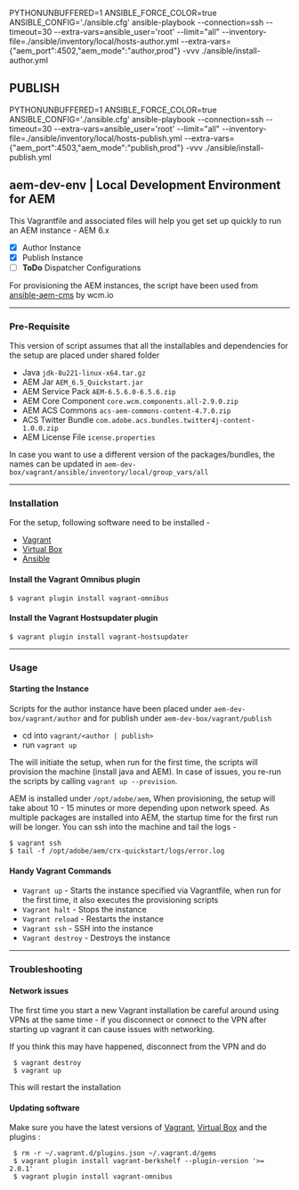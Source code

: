 PYTHONUNBUFFERED=1 ANSIBLE_FORCE_COLOR=true ANSIBLE_CONFIG='./ansible.cfg'  ansible-playbook --connection=ssh --timeout=30 --extra-vars=ansible_user\=\'root\' --limit="all" --inventory-file=./ansible/inventory/local/hosts-author.yml --extra-vars=\{\"aem_port\":4502,\"aem_mode\":\"author,prod\"\} -vvv ./ansible/install-author.yml


## PUBLISH
PYTHONUNBUFFERED=1 ANSIBLE_FORCE_COLOR=true ANSIBLE_CONFIG='./ansible.cfg'  ansible-playbook --connection=ssh --timeout=30 --extra-vars=ansible_user\=\'root\' --limit="all" --inventory-file=./ansible/inventory/local/hosts-publish.yml --extra-vars=\{\"aem_port\":4503,\"aem_mode\":\"publish,prod\"\} -vvv ./ansible/install-publish.yml



## aem-dev-env | Local Development Environment for AEM

This Vagrantfile and associated files will help you get set up quickly to run an AEM instance - AEM 6.x

 - [x] Author Instance
 - [x] Publish Instance
 - [ ] **ToDo** Dispatcher Configurations
 
 For provisioning the AEM instances, the script have been used from [ansible-aem-cms] by wcm.io
 
--------------------------------------------------------------------------------------------------------------------
### Pre-Requisite

This version of script assumes that all the installables and dependencies for the setup are placed under shared folder

 - Java `jdk-8u221-linux-x64.tar.gz`
 - AEM Jar `AEM_6.5_Quickstart.jar`
 - AEM Service Pack `AEM-6.5.6.0-6.5.6.zip`
 - AEM Core Component `core.wcm.components.all-2.9.0.zip`
 - AEM ACS Commons `acs-aem-commons-content-4.7.0.zip`
 - ACS Twitter Bundle `com.adobe.acs.bundles.twitter4j-content-1.0.0.zip`
 - AEM License File `icense.properties`

In case you want to use a different version of the packages/bundles, the names can be updated in `aem-dev-box/vagrant/ansible/inventory/local/group_vars/all`

--------------------------------------------------------------------------------------------------------------------

### Installation

For the setup, following software need to be installed -

 - [Vagrant]
 - [Virtual Box]
 - [Ansible] 

#### Install the Vagrant Omnibus plugin

    $ vagrant plugin install vagrant-omnibus
    
#### Install the Vagrant Hostsupdater plugin

    $ vagrant plugin install vagrant-hostsupdater
    
--------------------------------------------------------------------------------------------------------------------

### Usage

#### Starting the Instance

Scripts for the author instance have been placed under `aem-dev-box/vagrant/author` and for publish under `aem-dev-box/vagrant/publish`

 - cd into `vagrant/<author | publish>`
 - run `vagrant up`
 
 The will initiate the setup, when run for the first time, the scripts will provision the machine (install java and AEM). 
 In case of issues, you re-run the scripts by calling `vagrant up --provision`.
 
 AEM is installed under `/opt/adobe/aem`, When provisioning, the setup will take about 10 - 15 minutes or more depending upon network speed. 
 As multiple packages are installed into AEM, the startup time for the first run will be longer. You can ssh into the machine and tail the logs - 
 
 
    $ vagrant ssh
    $ tail -f /opt/adobe/aem/crx-quickstart/logs/error.log


#### Handy Vagrant Commands

 - `Vagrant up` - Starts the instance specified via Vagrantfile, when run for the first time, it also executes the provisioning scripts
 - `Vagrant halt` - Stops the instance
 - `Vagrant reload` - Restarts the instance
 - `Vagrant ssh` - SSH into the instance
 - `Vagrant destroy` - Destroys the instance
 
 --------------------------------------------------------------------------------------------------------------------
 
 ### Troubleshooting
 
 #### Network issues
 The first time you start a new Vagrant installation be careful around using VPNs at the same time - if you disconnect or connect to the VPN after starting up vagrant it can cause issues with networking.
 
 If you think this may have happened, disconnect from the VPN and do 
 
     $ vagrant destroy 
     $ vagrant up 
 
 This will restart the installation
 
 #### Updating software
 Make sure you have the latest versions of [Vagrant], [Virtual Box] and the plugins :
 
     $ rm -r ~/.vagrant.d/plugins.json ~/.vagrant.d/gems
     $ vagrant plugin install vagrant-berkshelf --plugin-version '>= 2.0.1'
     $ vagrant plugin install vagrant-omnibus

[Vagrant]: https://www.vagrantup.com/docs/installation
[Virtual Box]: https://www.virtualbox.org/wiki/Downloads
[Ansible]: https://docs.ansible.com/ansible/latest/installation_guide/intro_installation.html
[ansible-aem-cms]: https://github.com/wcm-io-devops/ansible-aem-cms